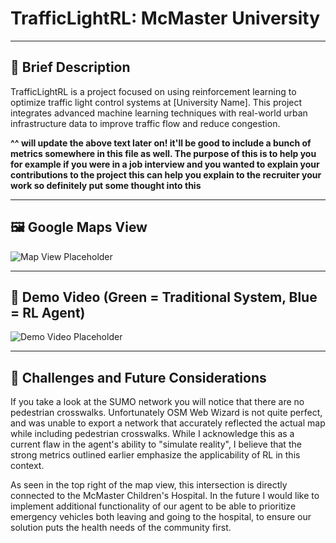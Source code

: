 # TrafficLightRL: McMaster University

---

## 🚦 Brief Description
TrafficLightRL is a project focused on using reinforcement learning to optimize traffic light control systems at [University Name]. This project integrates advanced machine learning techniques with real-world urban infrastructure data to improve traffic flow and reduce congestion.

**^^ will update the above text later on! it'll be good to include a bunch of metrics somewhere in this file as well. The purpose of this is to help you for example if you were in a job interview and you wanted to explain your contributions to the project this can help you explain to the recruiter your work so definitely put some thought into this**

---

## 🖼️ Google Maps View
![Map View Placeholder](./documentation/mcmaster_map_image.png)

---

## 🎥 Demo Video (Green = Traditional System, Blue = RL Agent)
![Demo Video Placeholder](./documentation/demo_vid.gif)

---

## 📄 Challenges and Future Considerations
If you take a look at the SUMO network you will notice that there are no pedestrian crosswalks. Unfortunately OSM Web Wizard is not quite perfect, and was unable to export a network that accurately reflected the actual map while including pedestrian crosswalks. While I acknowledge this as a current flaw in the agent's ability to "simulate reality", I believe that the strong metrics outlined earlier emphasize the applicability of RL in this context. 

As seen in the top right of the map view, this intersection is directly connected to the McMaster Children's Hospital. In the future I would like to implement additional functionality of our agent to be able to prioritize emergency vehicles both leaving and going to the hospital, to ensure our solution puts the health needs of the community first. 
